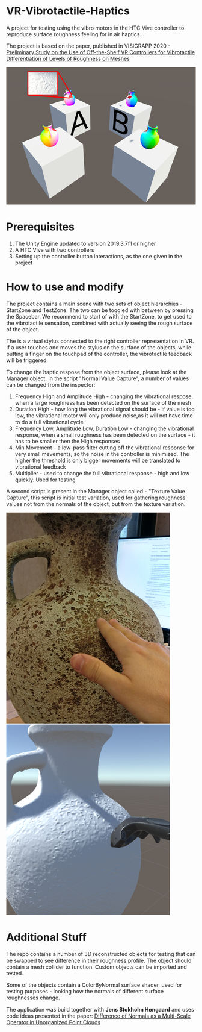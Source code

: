 # VR-Vibrotactile-Haptics
A project for testing using the vibro motors in the HTC Vive controller to reproduce surface roughness feeling for in air haptics.

The project is based on the paper, published in VISIGRAPP 2020 - [Preliminary Study on the Use of Off-the-Shelf VR Controllers for Vibrotactile Differentiation of Levels of Roughness on Meshes](https://www.scitepress.org/Link.aspx?doi=10.5220%2f0009101303340340)

![Visual](Images/haptics.png)

# Prerequisites

1. The Unity Engine updated to version 2019.3.7f1 or higher
2. A HTC Vive with two controllers 
3. Setting up the controller button interactions, as the one given in the project

# How to use and modify

The project contains a main scene with two sets of object hierarchies - StartZone and TestZone. The two can be toggled with between by pressing the Spacebar. We recommend to start of with the StartZone, to get used to the vibrotactile sensation, combined with actually seeing the rough surface of the object.

The is a virtual stylus connected to the right controller representation in VR. If a user touches and moves the stylus on the surface of the objects, while putting a finger on the touchpad of the controller, the vibrotactile feedback will be triggered. 

To change the haptic respose from the object surface, please look at the Manager object. In the script "Normal Value Capture", a number of values can be changed from the inspector:

1. Frequency High and Amplitude High - changing the vibrational respose, when a large roughness has been detected on the surface of the mesh
2. Duration High - how long the vibrational signal should be - if value is too low, the vibrational motor will only produce noise,as it will not have time to do a full vibrational cycle
3. Frequency Low, Amplitude Low, Duration Low - changing the vibrational response, when a small roughness has been detected on the surface - it has to be smaller then the High responses
4. Min Movement - a low-pass filter cutting off the vibrational response for very small mevements, so the noise in the controller is minimized. The higher the threshold is only bigger movements will be translated to vibrational feedback
5. Multiplier - used to change the full vibrational response - high and low quickly. Used for testing

A second script is present in the Manager object called - "Texture Value Capture", this script is initial test variation, used for gathering roughness values not from the normals of the object, but from the texture variation. 

![Visual](Images/haptics2.png) ![Visual](Images/haptics3.png)

# Additional Stuff
The repo contains a number of 3D reconstructed objects for testing that can be swapped to see difference in their roughness profile. The object should contain a mesh collider to function. Custom objects can be imported and tested.

Some of the objects contain a ColorByNormal surface shader, used for testing purposes - looking how the normals of different surface roughnesses change.


The application was build together with **Jens Stokholm Høngaard** and uses code ideas presented in the paper: [Difference of Normals as a Multi-Scale Operator in Unorganized Point Clouds](https://www.researchgate.net/publication/235924402_Difference_of_Normals_as_a_Multi-Scale_Operator_in_Unorganized_Point_Clouds)


